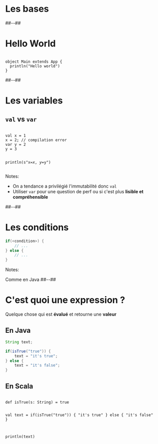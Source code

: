 <!-- .slide: class="transition-white sfeir-bg-red" -->

# Les bases

##--##

<!-- .slide: class="sfeir-bg-white-1 with-code-dark big-code" -->

# Hello World

<div data-scalafiddle data-layout="h50"> <pre ><code data-trim data-noescape class="scala">
object Main extends App {
  println("Hello world")
}
</code></pre></div>

##--##

<!-- .slide: class="sfeir-bg-white-1 with-code-dark big-code" -->

# Les variables

## `val` vs `var`

<div data-scalafiddle data-layout="h50"><pre><code data-trim data-noescape class="scala">
val x = 1
x = 2; // compilation error
var y = 2
y = 3

println(s"x=$x, y=$y")
</code></pre></div>

Notes:

- On a tendance a privilégié l'immutabilité donc `val`
- Utiliser `var` pour une question de perf ou si c'est plus **lisible et compréhensible**

##--##

<!-- .slide: class="sfeir-bg-white-1 with-code-dark big-code" -->

# Les conditions

```scala
if(<condition>) {
    // ...
} else {
    // ...
}
```

Notes:

Comme en Java
##--##

<!-- .slide: class="sfeir-bg-white-1 with-code-dark big-code" -->

# C'est quoi une expression ?

Quelque chose qui est **évalué** et retourne une **valeur**

## En Java

```Java
String text;

if(isTrue("true")) {
    text = "it's true";
} else {
    text = "it's false";
}
```


## En Scala

<div data-scalafiddle data-layout="h50"><pre><code data-trim data-noescape class="scala">
def isTrue(s: String) = true

val text = if(isTrue("true")) {
"it's true"
} else {
"it's false"
}

println(text)
</code></pre></div>